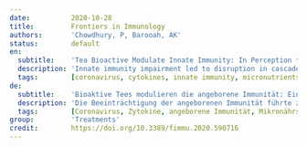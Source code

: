 ```yaml
---
date:          2020-10-28
title:         Frontiers in Immunology
authors:       'Chowdhury, P, Barooah, AK'
status:        default
en:
  subtitle:    'Tea Bioactive Modulate Innate Immunity: In Perception to COVID-19 Pandemic'
  description: 'Innate immunity impairment led to disruption in cascade of signaling pathways upregulating pro-inflammatory cytokines, diminish interferons, depleted natural killer cells and activate reactive oxygen species production. These conditions severely affected body’s ability to fight against infectious diseases and also plays a pivotal role in disease progression. Here, in emphasis is on nutritional immunity for regulating effective innate immune response for combating against infectious diseases like novel coronavirus disease (COVID 19). Drawing from discoveries on in-vitro experiments, animal models and human trials, tea polyphenols, micronutrients, and vitamins has the potential to modulate and enhance innate immune response. This article provides a comprehensive review on tea (Camellia sinensis L) infusion (a hot water extract of dried processed tea leaves prepared from young shoots of tea plant) as an innate immunity modulator. Tea infusion is rich in polyphenols; epigallocatechin gallate (EGCG) and theaflavin (TF), major green and black tea polyphenols, respectively. Studies showed their immunomodulatory competence. Tea infusions are also rich in alkaloids; caffeine and its intermediates, theophylline and theobromine, which have anti-inflammatory properties. Tea plant being an acidophilic perennial crop can accumulate different micronutrients, viz., copper (Cu), iron (Fe), manganese (Mn), selenium (Se), and zinc (Zn) from growing medium, i.e., from soil, which led to their considerable presence in tea infusion. Micronutrients are integral part of innate immune response. Overall, this review presents tea infusion as an important source of nutritional immunity which can enhance innate immune response in order to mitigate the unprecedented COVID-19 pandemic.'
  tags:        [coronavirus, cytokines, innate immunity, micronutrients, nutritional immunity, tea polyphenols, vitamins]
de:
  subtitle:    'Bioaktive Tees modulieren die angeborene Immunität: Ein Blick auf die COVID-19-Pandemie'
  description: 'Die Beeinträchtigung der angeborenen Immunität führte zu einer Unterbrechung der Kaskade von Signalwegen, die pro-inflammatorische Zytokine hochregulierten, Interferone verringerten, natürliche Killerzellen verarmten und die Produktion reaktiver Sauerstoffspezies aktivierten. Diese Bedingungen beeinträchtigen die Fähigkeit des Körpers, Infektionskrankheiten zu bekämpfen, und spielen auch eine entscheidende Rolle bei der Krankheitsprogression. Hier liegt der Schwerpunkt auf der ernährungsbedingten Immunität zur Regulierung einer wirksamen angeborenen Immunantwort zur Bekämpfung von Infektionskrankheiten wie der neuartigen Coronavirus-Krankheit (COVID 19). Auf der Grundlage von Entdeckungen bei In-vitro-Experimenten, Tiermodellen und Studien am Menschen haben Tee-Polyphenole, Mikronährstoffe und Vitamine das Potenzial, die angeborene Immunantwort zu modulieren und zu verbessern. Dieser Artikel bietet einen umfassenden Überblick über Tee (Camellia sinensis L.), einen Heißwasserextrakt aus getrockneten, verarbeiteten Teeblättern, die aus jungen Trieben der Teepflanze gewonnen werden, als Modulator der angeborenen Immunität. Teeaufguss ist reich an Polyphenolen; Epigallocatechingallat (EGCG) und Theaflavin (TF), die wichtigsten Polyphenole des grünen bzw. schwarzen Tees. In Studien wurde ihre immunmodulatorische Wirkung nachgewiesen. Teeaufgüsse sind auch reich an Alkaloiden; Koffein und seine Zwischenprodukte Theophyllin und Theobromin, die entzündungshemmende Eigenschaften haben. Da die Teepflanze eine säureliebende, mehrjährige Pflanze ist, kann sie verschiedene Mikronährstoffe wie Kupfer (Cu), Eisen (Fe), Mangan (Mn), Selen (Se) und Zink (Zn) aus dem Wachstumsmedium, d. h. aus dem Boden, aufnehmen, was zu ihrem beträchtlichen Vorkommen im Teeaufguss führt. Mikronährstoffe sind ein wesentlicher Bestandteil der angeborenen Immunantwort. Insgesamt wird in dieser Übersicht der Teeaufguss als wichtige Quelle für die ernährungsbedingte Immunität vorgestellt, die die angeborene Immunantwort verstärken kann, um die beispiellose COVID-19-Pandemie einzudämmen.' 
  tags:        [Coronavirus, Zytokine, angeborene Immunität, Mikronährstoffe, ernährungsbedingte Immunität, Tee-Polyphenole, Vitamine]
group:         'Treatments'
credit:        https://doi.org/10.3389/fimmu.2020.590716
---
```

